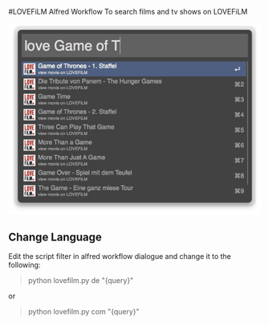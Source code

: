 #LOVEFiLM Alfred Workflow
To search films and tv shows on LOVEFiLM 

![Screenshot](screenshot.png)

## Change Language
Edit the script filter in alfred workflow dialogue and change it to the following:
> python lovefilm.py de "{query}"

or

> python lovefilm.py com "{query}"
